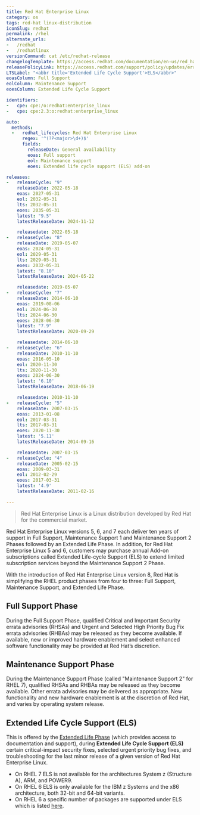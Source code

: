 ```yaml
---
title: Red Hat Enterprise Linux
category: os
tags: red-hat linux-distribution
iconSlug: redhat
permalink: /rhel
alternate_urls:
-   /redhat
-   /redhatlinux
versionCommand: cat /etc/redhat-release
changelogTemplate: https://access.redhat.com/documentation/en-us/red_hat_enterprise_linux/__RELEASE_CYCLE__/html/__LATEST___release_notes/index
releasePolicyLink: https://access.redhat.com/support/policy/updates/errata
LTSLabel: "<abbr title='Extended Life Cycle Support'>ELS</abbr>"
eoasColumn: Full Support
eolColumn: Maintenance Support
eoesColumn: Extended Life Cycle Support

identifiers:
-   cpe: cpe:/o:redhat:enterprise_linux
-   cpe: cpe:2.3:o:redhat:enterprise_linux

auto:
  methods:
  -   redhat_lifecycles: Red Hat Enterprise Linux
      regex: '^(?P<major>\d+)$'
      fields:
        releaseDate: General availability
        eoas: Full support
        eol: Maintenance support
        eoes: Extended life cycle support (ELS) add-on

releases:
-   releaseCycle: "9"
    releaseDate: 2022-05-18
    eoas: 2027-05-31
    eol: 2032-05-31
    lts: 2032-05-31
    eoes: 2035-05-31
    latest: "9.5"
    latestReleaseDate: 2024-11-12

    releasedate: 2022-05-18
-   releaseCycle: "8"
    releaseDate: 2019-05-07
    eoas: 2024-05-31
    eol: 2029-05-31
    lts: 2029-05-31
    eoes: 2032-05-31
    latest: "8.10"
    latestReleaseDate: 2024-05-22

    releasedate: 2019-05-07
-   releaseCycle: "7"
    releaseDate: 2014-06-10
    eoas: 2019-08-06
    eol: 2024-06-30
    lts: 2024-06-30
    eoes: 2028-06-30
    latest: "7.9"
    latestReleaseDate: 2020-09-29

    releasedate: 2014-06-10
-   releaseCycle: "6"
    releaseDate: 2010-11-10
    eoas: 2016-05-10
    eol: 2020-11-30
    lts: 2020-11-30
    eoes: 2024-06-30
    latest: '6.10'
    latestReleaseDate: 2018-06-19

    releasedate: 2010-11-10
-   releaseCycle: "5"
    releaseDate: 2007-03-15
    eoas: 2013-01-08
    eol: 2017-03-31
    lts: 2017-03-31
    eoes: 2020-11-30
    latest: '5.11'
    latestReleaseDate: 2014-09-16

    releasedate: 2007-03-15
-   releaseCycle: "4"
    releaseDate: 2005-02-15
    eoas: 2009-03-31
    eol: 2012-02-29
    eoes: 2017-03-31
    latest: '4.9'
    latestReleaseDate: 2011-02-16

---
```


> Red Hat Enterprise Linux is a Linux distribution developed by Red Hat for the commercial market.

Red Hat Enterprise Linux versions 5, 6, and 7 each deliver ten years of support in Full Support,
Maintenance Support 1 and Maintenance Support 2 Phases followed by an Extended Life Phase. In
addition, for Red Hat Enterprise Linux 5 and 6, customers may purchase annual Add-on subscriptions
called Extended Life-cycle Support (ELS) to extend limited subscription services beyond the
Maintenance Support 2 Phase.

With the introduction of Red Hat Enterprise Linux version 8, Red Hat is simplifying the RHEL product
phases from four to three: Full Support, Maintenance Support, and Extended Life Phase.

## Full Support Phase

During the Full Support Phase, qualified Critical and Important Security errata advisories (RHSAs)
and Urgent and Selected High Priority Bug Fix errata advisories (RHBAs) may be released as they
become available. If available, new or improved hardware enablement and select enhanced software
functionality may be provided at Red Hat’s discretion.

## Maintenance Support Phase

During the Maintenance Support Phase (called "Maintenance Support 2" for RHEL 7),
qualified RHSAs and RHBAs may be released as they become
available. Other errata advisories may be delivered as appropriate. New functionality and new
hardware enablement is at the discretion of Red Hat, and varies by operating system release.

## Extended Life Cycle Support (ELS)

This is offered by the [Extended Life Phase](https://access.redhat.com/support/policy/updates/errata#Extended_Life_Cycle_Phase)
(which provides access to documentation and support), during **Extended Life Cycle Support (ELS)**
certain critical-impact security fixes, selected urgent priority bug fixes, and troubleshooting for
the last minor release of a given version of Red Hat Enterprise Linux.

- On RHEL 7 ELS is not available for the architectures System z (Structure A), ARM, and POWER9.
- On RHEL 6 ELS is only available for the IBM z Systems and the x86 architecture, both 32-bit and
  64-bit variants.
- On RHEL 6 a specific number of packages are supported under ELS which is listed
  [here](https://access.redhat.com/articles/4997301).
